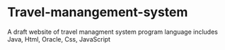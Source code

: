 # Travel-manangement-system
A draft website of travel managment system
program language includes Java, Html, Oracle, Css, JavaScript
